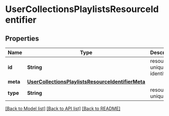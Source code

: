 # UserCollectionsPlaylistsResourceIdentifier

## Properties
Name | Type | Description | Notes
------------ | ------------- | ------------- | -------------
**id** | **String** | resource unique identifier | 
**meta** | [**UserCollectionsPlaylistsResourceIdentifierMeta**](UserCollectionsPlaylistsResourceIdentifierMeta.md) |  | [optional] 
**type** | **String** | resource unique type | 

[[Back to Model list]](../README.md#documentation-for-models) [[Back to API list]](../README.md#documentation-for-api-endpoints) [[Back to README]](../README.md)


